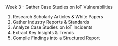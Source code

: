 Week 3 - Gather Case Studies on IoT Vulnerabilities

1. Research Scholarly Articles & White Papers
2. Gather Industry Reports & Standards
3. Analyze Case Studies on IoT Incidents
4. Extract Key Insights & Trends
5. Compile Findings into a Structured Report
